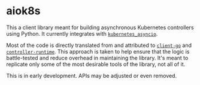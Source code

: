 # aiok8s

This a client library meant for building asynchronous Kubernetes controllers
using Python. It currently integrates with
[`kubernetes_asyncio`](https://github.com/tomplus/kubernetes_asyncio).

Most of the code is directly translated from and attributed to
[`client-go`](https://github.com/kubernetes/client-go) and
[`controller-runtime`](https://github.com/kubernetes-sigs/controller-runtime).
This approach is taken to help ensure that the logic is battle-tested and
reduce overhead in maintaining the library. It's meant to replicate only some
of the most desirable tools of the library, not all of it.

This is in early development. APIs may be adjusted or even removed.
